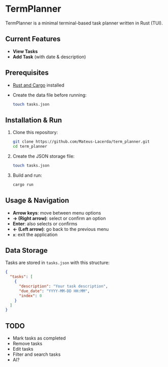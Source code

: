 # TermPlanner

TermPlanner is a minimal terminal-based task planner written in Rust (TUI).

## Current Features

- **View Tasks**  
- **Add Task** (with date & description)  

## Prerequisites

- [Rust and Cargo](https://www.rust-lang.org/tools/install) installed  
- Create the data file before running:

  ```bash
  touch tasks.json

## Installation & Run

1. Clone this repository:

   ```bash
   git clone https://github.com/Mateus-Lacerda/term_planner.git
   cd term_planner
   ```

2. Create the JSON storage file:

   ```bash
   touch tasks.json
   ```
3. Build and run:

   ```bash
   cargo run
   ```

## Usage & Navigation

* **Arrow keys**: move between menu options
* **→ (Right arrow)**: select or confirm an option
* **Enter**: also selects or confirms
* **← (Left arrow)**: go back to the previous menu
* **`x`**: exit the application

## Data Storage

Tasks are stored in `tasks.json` with this structure:

```json
{
  "tasks": [
    {
      "description": "Your task description",
      "due_date": "YYYY-MM-DD HH:MM",
      "index": 0
    }
  ]
}
```

## TODO

* Mark tasks as completed
* Remove tasks
* Edit tasks
* Filter and search tasks
* AI?
